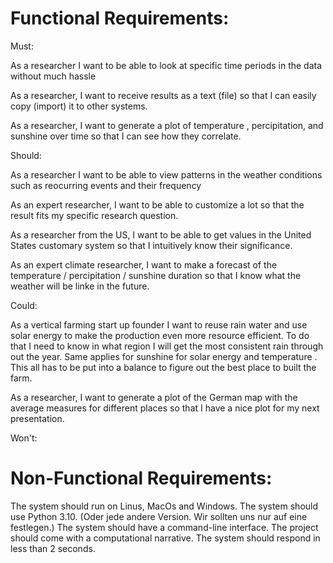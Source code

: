 # Functional Requirements:

Must:

As a researcher I want to be able to look at specific time periods in the data without much hassle

As a researcher, I want to receive results as a text (file) so that I can easily copy (import) it to other systems.

As a researcher, I want to generate a plot of temperature , percipitation, and sunshine over time so that I can see how they correlate.

Should:

As a researcher I want to be able to view patterns in the weather conditions such as reocurring events and their frequency

As an expert researcher, I want to be able to customize a lot so that the result fits my specific research question.

As a researcher from the US, I want to be able to get values in the United States customary system so that I intuitively know their significance.

As an expert climate researcher, I want to make a forecast of the temperature / percipitation / sunshine duration so that I know what the weather will be linke in the future.


Could:

As a vertical farming start up founder I want to reuse rain water and use solar energy to make the production even more resource efficient. To do that I need to know in what region I will get the most consistent rain through out the year.  Same applies for sunshine for solar energy and temperature . This all has to be put into a balance to figure out  the best place to built the farm.

As a researcher, I want to generate a plot of the German map with the average measures for different places so that I have a nice plot for my next presentation.

Won't:


# Non-Functional Requirements:

The system should run on Linus, MacOs and Windows.
The system should use Python 3.10. (Oder jede andere Version. Wir sollten uns nur auf eine festlegen.)
The system should have a command-line interface.
The project should come with a computational narrative. 
The system should respond in less than 2 seconds.

